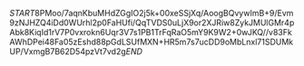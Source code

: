 $START$8PMoo/7aqnKbuMHdZGgIO2j5k+00xeSSjXq/AoogBQvywImB+9/Evm9zNJHZQ4iDd0WUrhl2p0FaHUfi/QqTVDS0uLjX9or2XJRiw8ZykJMUlGMr4pAbk8KiqId1rV7P0vxrokn6Uqr3V7s1PB1TrFqRaO5mY9K9W2+0wJKQ//v83FkAWhDPei48Fa05zEshd88pGdLSUfMXN+HR5m7s7ucDD9oMbLnxl71SDUMkUP/VxmgB7B62D54pzVt7vd2g$END$
